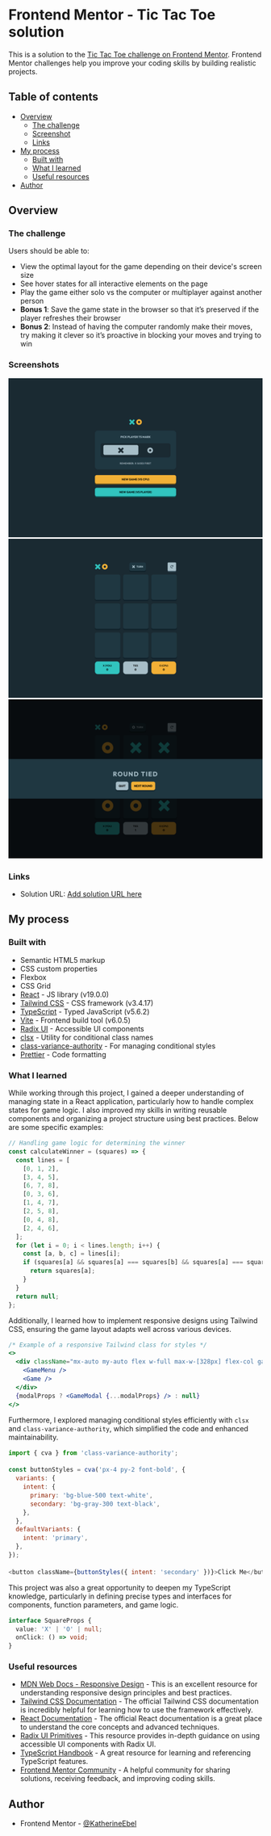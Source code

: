 # Frontend Mentor - Tic Tac Toe solution

This is a solution to the [Tic Tac Toe challenge on Frontend Mentor](https://www.frontendmentor.io/challenges/tic-tac-toe-game-Re7ZF_E2v). Frontend Mentor challenges help you improve your coding skills by building realistic projects. 

## Table of contents

- [Overview](#overview)
  - [The challenge](#the-challenge)
  - [Screenshot](#screenshots)
  - [Links](#links)
- [My process](#my-process)
  - [Built with](#built-with)
  - [What I learned](#what-i-learned)
  - [Useful resources](#useful-resources)
- [Author](#author)

## Overview

### The challenge

Users should be able to:

- View the optimal layout for the game depending on their device's screen size
- See hover states for all interactive elements on the page
- Play the game either solo vs the computer or multiplayer against another person
- **Bonus 1**: Save the game state in the browser so that it’s preserved if the player refreshes their browser
- **Bonus 2**: Instead of having the computer randomly make their moves, try making it clever so it’s proactive in blocking your moves and trying to win

### Screenshots

![](./tic-tac-toe-desktop.png)
![](./tic-tac-toe-game.png)
![](./tic-tac-toe-game-over.png)

### Links

- Solution URL: [Add solution URL here](https://github.com/KatherineEbel/fem-tic-tac-toe)

[//]: # (- Live Site URL: [Add live site URL here]&#40;https://your-live-site-url.com&#41;)

## My process

### Built with

- Semantic HTML5 markup
- CSS custom properties
- Flexbox
- CSS Grid
- [React](https://reactjs.org/) - JS library (v19.0.0)
- [Tailwind CSS](https://tailwindcss.com/) - CSS framework (v3.4.17)
- [TypeScript](https://www.typescriptlang.org/) - Typed JavaScript (v5.6.2)
- [Vite](https://vitejs.dev/) - Frontend build tool (v6.0.5)
- [Radix UI](https://www.radix-ui.com/) - Accessible UI components
- [clsx](https://github.com/lukeed/clsx) - Utility for conditional class names
- [class-variance-authority](https://github.com/joe-bell/cva) - For managing conditional styles
- [Prettier](https://prettier.io/) - Code formatting

### What I learned

While working through this project, I gained a deeper understanding of managing state in a React application,
particularly how to handle complex states for game logic. I also improved my skills in writing reusable components and
organizing a project structure using best practices. Below are some specific examples:

```js
// Handling game logic for determining the winner
const calculateWinner = (squares) => {
  const lines = [
    [0, 1, 2],
    [3, 4, 5],
    [6, 7, 8],
    [0, 3, 6],
    [1, 4, 7],
    [2, 5, 8],
    [0, 4, 8],
    [2, 4, 6],
  ];
  for (let i = 0; i < lines.length; i++) {
    const [a, b, c] = lines[i];
    if (squares[a] && squares[a] === squares[b] && squares[a] === squares[c]) {
      return squares[a];
    }
  }
  return null;
};
```

Additionally, I learned how to implement responsive designs using Tailwind CSS, ensuring the game layout adapts well
across various devices.

```jsx
/* Example of a responsive Tailwind class for styles */
<>
  <div className="mx-auto my-auto flex w-full max-w-[328px] flex-col gap-y-5 sm:max-w-[460px]">
    <GameMenu />
    <Game />
  </div>
  {modalProps ? <GameModal {...modalProps} /> : null}
</>
```

Furthermore, I explored managing conditional styles efficiently with `clsx` and `class-variance-authority`, which
simplified the code and enhanced maintainability.

```js
import { cva } from 'class-variance-authority';

const buttonStyles = cva('px-4 py-2 font-bold', {
  variants: {
    intent: {
      primary: 'bg-blue-500 text-white',
      secondary: 'bg-gray-300 text-black',
    },
  },
  defaultVariants: {
    intent: 'primary',
  },
});

<button className={buttonStyles({ intent: 'secondary' })}>Click Me</button>;
```

This project was also a great opportunity to deepen my TypeScript knowledge, particularly in defining precise types and
interfaces for components, function parameters, and game logic.

```typescript
interface SquareProps {
  value: 'X' | 'O' | null;
  onClick: () => void;
}
```

### Useful resources

- [MDN Web Docs - Responsive Design](https://developer.mozilla.org/en-US/docs/Learn/CSS/CSS_layout/Responsive_Design) -
  This is an excellent resource for understanding responsive design principles and best practices.
- [Tailwind CSS Documentation](https://tailwindcss.com/docs) - The official Tailwind CSS documentation is incredibly
  helpful for learning how to use the framework effectively.
- [React Documentation](https://reactjs.org/docs/getting-started.html) - The official React documentation is a great
  place to understand the core concepts and advanced techniques.
- [Radix UI Primitives](https://www.radix-ui.com/docs/primitives/overview/introduction) - This resource provides
  in-depth guidance on using accessible UI components with Radix UI.
- [TypeScript Handbook](https://www.typescriptlang.org/docs/handbook/intro.html) - A great resource for learning and
  referencing TypeScript features.
- [Frontend Mentor Community](https://www.frontendmentor.io/community) - A helpful community for sharing solutions,
  receiving feedback, and improving coding skills.

## Author

- Frontend Mentor - [@KatherineEbel](https://www.frontendmentor.io/profile/KatherineEbel)
